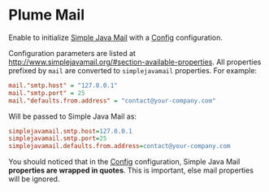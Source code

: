 Plume Mail
==========

Enable to initialize [Simple Java Mail](http://www.simplejavamail.org/)
with a [Config](https://github.com/typesafehub/config) configuration.

Configuration parameters are listed at <http://www.simplejavamail.org/#section-available-properties>.
All properties prefixed by `mail` are converted to `simplejavamail` properties.
For example:
```INI
mail."smtp.host" = "127.0.0.1"
mail."smtp.port" = 25
mail."defaults.from.address" = "contact@your-company.com"
```
Will be passed to Simple Java Mail as:
```INI
simplejavamail.smtp.host=127.0.0.1
simplejavamail.smtp.port=25
simplejavamail.defaults.from.address=contact@your-company.com
```

You should noticed that in the [Config](https://github.com/typesafehub/config) configuration,
Simple Java Mail **properties are wrapped in quotes**. This is important, else mail properties
will be ignored.